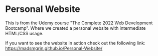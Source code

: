 # Personal Website
 
This is from the Udemy course "The Complete 2022 Web Development Bootcamp". Where we created a personal website with intermediate HTML/CSS usage.

If you want to see the website in action check out the following link: https://madsmgrin.github.io/Personal-Website/
